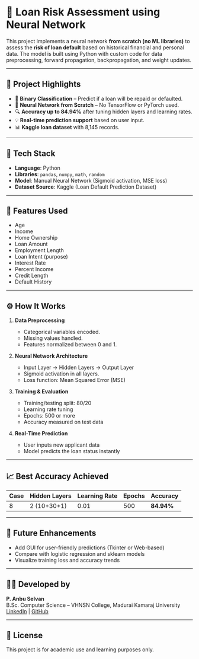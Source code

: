 # 🧠 Loan Risk Assessment using Neural Network

This project implements a neural network **from scratch (no ML libraries)** to assess the **risk of loan default** based on historical financial and personal data. The model is built using Python with custom code for data preprocessing, forward propagation, backpropagation, and weight updates.

---

## 📌 Project Highlights

- 🧮 **Binary Classification** – Predict if a loan will be repaid or defaulted.
- 🔧 **Neural Network from Scratch** – No TensorFlow or PyTorch used.
- 🔍 **Accuracy up to 84.94%** after tuning hidden layers and learning rates.
- 💡 **Real-time prediction support** based on user input.
- 📊 **Kaggle loan dataset** with 8,145 records.

---

## 🧰 Tech Stack

- **Language**: Python  
- **Libraries**: `pandas`, `numpy`, `math`, `random`  
- **Model**: Manual Neural Network (Sigmoid activation, MSE loss)  
- **Dataset Source**: Kaggle (Loan Default Prediction Dataset)

---

## 🧪 Features Used

- Age  
- Income  
- Home Ownership  
- Loan Amount  
- Employment Length  
- Loan Intent (purpose)  
- Interest Rate  
- Percent Income  
- Credit Length  
- Default History

---

## ⚙️ How It Works

1. **Data Preprocessing**
   - Categorical variables encoded.
   - Missing values handled.
   - Features normalized between 0 and 1.

2. **Neural Network Architecture**
   - Input Layer → Hidden Layers → Output Layer
   - Sigmoid activation in all layers.
   - Loss function: Mean Squared Error (MSE)

3. **Training & Evaluation**
   - Training/testing split: 80/20
   - Learning rate tuning
   - Epochs: 500 or more
   - Accuracy measured on test data

4. **Real-Time Prediction**
   - User inputs new applicant data
   - Model predicts the loan status instantly

---

## 📈 Best Accuracy Achieved

| Case | Hidden Layers | Learning Rate | Epochs | Accuracy |
|------|----------------|----------------|--------|-----------|
| 8    | 2 (10+30+1)     | 0.01           | 500    | **84.94%** |

---

## 🚀 Future Enhancements

- Add GUI for user-friendly predictions (Tkinter or Web-based)
- Compare with logistic regression and sklearn models
- Visualize training loss and accuracy trends

---

## 🧑‍💻 Developed by

**P. Anbu Selvan**  
B.Sc. Computer Science – VHNSN College, Madurai Kamaraj University  
[LinkedIn](https://linkedin.com/in/anbuselvan) | [GitHub](https://github.com/Anbu0396)

---

## 📄 License

This project is for academic use and learning purposes only.
